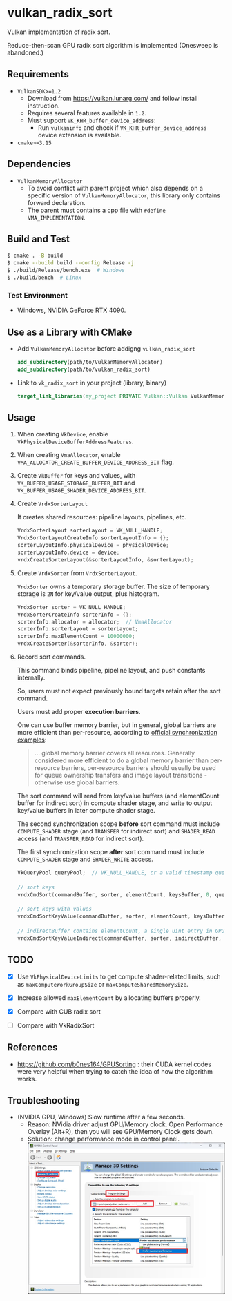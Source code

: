 # vulkan_radix_sort

Vulkan implementation of radix sort.

Reduce-then-scan GPU radix sort algorithm is implemented (Onesweep is abandoned.)


## Requirements
- `VulkanSDK>=1.2`
  - Download from https://vulkan.lunarg.com/ and follow install instruction.
  - Requires several features available in `1.2`.
  - Must support `VK_KHR_buffer_device_address`:
    - Run `vulkaninfo` and check if `VK_KHR_buffer_device_address` device extension is available.
- `cmake>=3.15`


## Dependencies
- `VulkanMemoryAllocator`
  - To avoid conflict with parent project which also depends on a specific version of `VulkanMemoryAllocator`, this library only contains forward declaration.
  - The parent must contains a cpp file with `#define VMA_IMPLEMENTATION`.


## Build and Test
```bash
$ cmake . -B build
$ cmake --build build --config Release -j
$ ./build/Release/bench.exe  # Windows
$ ./build/bench  # Linux
```


### Test Environment
- Windows, NVIDIA GeForce RTX 4090.


## Use as a Library with CMake
- Add `VulkanMemoryAllocator` before addigng `vulkan_radix_sort`
    ```cmake
    add_subdirectory(path/to/VulkanMemoryAllocator)
    add_subdirectory(path/to/vulkan_radix_sort)
    ```

- Link to `vk_radix_sort` in your project (library, binary)
    ```cmake
    target_link_libraries(my_project PRIVATE Vulkan::Vulkan VulkanMemoryAllocator vk_radix_sort)
    ```

## Usage
1. When creating `VkDevice`, enable `VkPhysicalDeviceBufferAddressFeatures`.

1. When creating `VmaAllocator`, enable `VMA_ALLOCATOR_CREATE_BUFFER_DEVICE_ADDRESS_BIT` flag.

1. Create `VkBuffer` for keys and values, with `VK_BUFFER_USAGE_STORAGE_BUFFER_BIT` and `VK_BUFFER_USAGE_SHADER_DEVICE_ADDRESS_BIT`.

1. Create `VrdxSorterLayout`

    It creates shared resources: pipeline layouts, pipelines, etc.

    ```c++
    VrdxSorterLayout sorterLayout = VK_NULL_HANDLE;
    VrdxSorterLayoutCreateInfo sorterLayoutInfo = {};
    sorterLayoutInfo.physicalDevice = physicalDevice;
    sorterLayoutInfo.device = device;
    vrdxCreateSorterLayout(&sorterLayoutInfo, &sorterLayout);
    ```

1. Create `VrdxSorter` from `VrdxSorterLayout`.

    `VrdxSorter` owns a temporary storage buffer. The size of temporary storage is `2N` for key/value output, plus histogram.

    ```c++
    VrdxSorter sorter = VK_NULL_HANDLE;
    VrdxSorterCreateInfo sorterInfo = {};
    sorterInfo.allocator = allocator;  // VmaAllocator
    sorterInfo.sorterLayout = sorterLayout;
    sorterInfo.maxElementCount = 10000000;
    vrdxCreateSorter(&sorterInfo, &sorter);
    ```

1. Record sort commands.

    This command binds pipeline, pipeline layout, and push constants internally.

    So, users must not expect previously bound targets retain after the sort command.

    Users must add proper **execution barriers**.

    One can use buffer memory barrier, but in general, global barriers are more efficient than per-resource, according to [official synchronization examples](https://github.com/KhronosGroup/Vulkan-Docs/wiki/Synchronization-Examples#three-dispatches-first-dispatch-writes-to-one-storage-buffer-second-dispatch-writes-to-a-different-storage-buffer-third-dispatch-reads-both):

    > ... global memory barrier covers all resources. Generally considered more efficient to do a global memory barrier than per-resource barriers, per-resource barriers should usually be used for queue ownership transfers and image layout transitions - otherwise use global barriers.

    The sort command will read from key/value buffers (and elementCount buffer for indirect sort) in compute shader stage, and write to output key/value buffers in later compute shader stage.

    The second synchronization scope **before** sort command must include `COMPUTE_SHADER` stage (and `TRANSFER` for indirect sort) and `SHADER_READ` access (and `TRANSFER_READ` for indirect sort).

    The first synchronization scope **after** sort command must include `COMPUTE_SHADER` stage and `SHADER_WRITE` access.

    ```c++
    VkQueryPool queryPool;  // VK_NULL_HANDLE, or a valid timestamp query pool with size at least 8.

    // sort keys
    vrdxCmdSort(commandBuffer, sorter, elementCount, keysBuffer, 0, queryPool, 0);

    // sort keys with values
    vrdxCmdSortKeyValue(commandBuffer, sorter, elementCount, keysBuffer, 0, valuesBuffer, 0, queryPool, 0);

    // indirectBuffer contains elementCount, a single uint entry in GPU buffer.
    vrdxCmdSortKeyValueIndirect(commandBuffer, sorter, indirectBuffer, 0, keysBuffer, 0, valuesBuffer, 0, queryPool, 0);
    ```


## TODO
- [x] Use `VkPhysicalDeviceLimits` to get compute shader-related limits, such as `maxComputeWorkGroupSize` or `maxComputeSharedMemorySize`.
- [x] Increase allowed `maxElementCount` by allocating buffers properly.
- [x] Compare with CUB radix sort
- [ ] Compare with VkRadixSort


## References
- https://github.com/b0nes164/GPUSorting : their CUDA kernel codes were very helpful when trying to catch the idea of how the algorithm works.


## Troubleshooting
- (NVIDIA GPU, Windows) Slow runtime after a few seconds.
  - Reason: NVidia driver adjust GPU/Memory clock.
    Open Performance Overlay (Alt+R), then you will see GPU/Memory Clock gets down.
  - Solution: change performance mode in control panel.
    ![](media/performance_mode.jpg)

